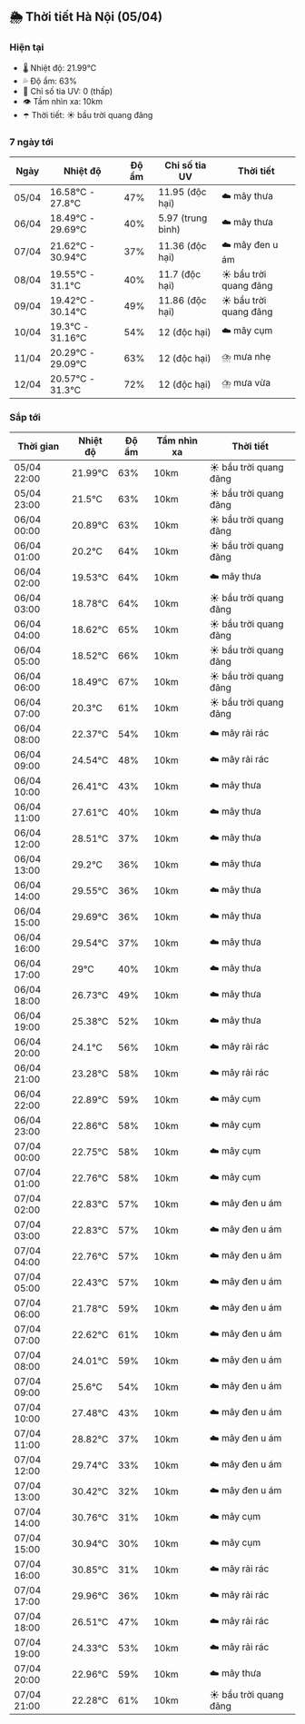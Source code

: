 ## 🌦️ Thời tiết Hà Nội (05/04)

### Hiện tại

- 🌡️ Nhiệt độ: 21.99℃
- 💦 Độ ẩm: 63%
- 🌟 Chỉ số tia UV: 0 (thấp)
- 👁️ Tầm nhìn xa: 10km
- ☂️ Thời tiết: ☀️ bầu trời quang đãng

### 7 ngày tới

| Ngày | Nhiệt độ | Độ ẩm | Chỉ số tia UV | Thời tiết |
| --- | --- | --- | --- | --- |
| 05/04 | 16.58℃ - 27.8℃ | 47% | 11.95 (độc hại) | ☁️ mây thưa |
| 06/04 | 18.49℃ - 29.69℃ | 40% | 5.97 (trung bình) | ☁️ mây thưa |
| 07/04 | 21.62℃ - 30.94℃ | 37% | 11.36 (độc hại) | ☁️ mây đen u ám |
| 08/04 | 19.55℃ - 31.1℃ | 40% | 11.7 (độc hại) | ☀️ bầu trời quang đãng |
| 09/04 | 19.42℃ - 30.14℃ | 49% | 11.86 (độc hại) | ☀️ bầu trời quang đãng |
| 10/04 | 19.3℃ - 31.16℃ | 54% | 12 (độc hại) | ☁️ mây cụm |
| 11/04 | 20.29℃ - 29.09℃ | 63% | 12 (độc hại) | ⛈️ mưa nhẹ |
| 12/04 | 20.57℃ - 31.3℃ | 72% | 12 (độc hại) | ⛈️ mưa vừa |

### Sắp tới

| Thời gian | Nhiệt độ | Độ ẩm | Tầm nhìn xa | Thời tiết |
| --- | --- | --- | --- | --- |
| 05/04 22:00 | 21.99℃ | 63% | 10km | ☀️ bầu trời quang đãng |
| 05/04 23:00 | 21.5℃ | 63% | 10km | ☀️ bầu trời quang đãng |
| 06/04 00:00 | 20.89℃ | 63% | 10km | ☀️ bầu trời quang đãng |
| 06/04 01:00 | 20.2℃ | 64% | 10km | ☀️ bầu trời quang đãng |
| 06/04 02:00 | 19.53℃ | 64% | 10km | ☁️ mây thưa |
| 06/04 03:00 | 18.78℃ | 64% | 10km | ☀️ bầu trời quang đãng |
| 06/04 04:00 | 18.62℃ | 65% | 10km | ☀️ bầu trời quang đãng |
| 06/04 05:00 | 18.52℃ | 66% | 10km | ☀️ bầu trời quang đãng |
| 06/04 06:00 | 18.49℃ | 67% | 10km | ☀️ bầu trời quang đãng |
| 06/04 07:00 | 20.3℃ | 61% | 10km | ☀️ bầu trời quang đãng |
| 06/04 08:00 | 22.37℃ | 54% | 10km | ☁️ mây rải rác |
| 06/04 09:00 | 24.54℃ | 48% | 10km | ☁️ mây rải rác |
| 06/04 10:00 | 26.41℃ | 43% | 10km | ☁️ mây thưa |
| 06/04 11:00 | 27.61℃ | 40% | 10km | ☁️ mây thưa |
| 06/04 12:00 | 28.51℃ | 37% | 10km | ☁️ mây thưa |
| 06/04 13:00 | 29.2℃ | 36% | 10km | ☁️ mây thưa |
| 06/04 14:00 | 29.55℃ | 36% | 10km | ☁️ mây thưa |
| 06/04 15:00 | 29.69℃ | 36% | 10km | ☁️ mây thưa |
| 06/04 16:00 | 29.54℃ | 37% | 10km | ☁️ mây thưa |
| 06/04 17:00 | 29℃ | 40% | 10km | ☁️ mây thưa |
| 06/04 18:00 | 26.73℃ | 49% | 10km | ☁️ mây thưa |
| 06/04 19:00 | 25.38℃ | 52% | 10km | ☁️ mây thưa |
| 06/04 20:00 | 24.1℃ | 56% | 10km | ☁️ mây rải rác |
| 06/04 21:00 | 23.28℃ | 58% | 10km | ☁️ mây rải rác |
| 06/04 22:00 | 22.89℃ | 59% | 10km | ☁️ mây cụm |
| 06/04 23:00 | 22.86℃ | 58% | 10km | ☁️ mây cụm |
| 07/04 00:00 | 22.75℃ | 58% | 10km | ☁️ mây cụm |
| 07/04 01:00 | 22.76℃ | 58% | 10km | ☁️ mây cụm |
| 07/04 02:00 | 22.83℃ | 57% | 10km | ☁️ mây đen u ám |
| 07/04 03:00 | 22.83℃ | 57% | 10km | ☁️ mây đen u ám |
| 07/04 04:00 | 22.76℃ | 57% | 10km | ☁️ mây đen u ám |
| 07/04 05:00 | 22.43℃ | 57% | 10km | ☁️ mây đen u ám |
| 07/04 06:00 | 21.78℃ | 59% | 10km | ☁️ mây đen u ám |
| 07/04 07:00 | 22.62℃ | 61% | 10km | ☁️ mây đen u ám |
| 07/04 08:00 | 24.01℃ | 59% | 10km | ☁️ mây đen u ám |
| 07/04 09:00 | 25.6℃ | 54% | 10km | ☁️ mây đen u ám |
| 07/04 10:00 | 27.48℃ | 43% | 10km | ☁️ mây đen u ám |
| 07/04 11:00 | 28.82℃ | 37% | 10km | ☁️ mây đen u ám |
| 07/04 12:00 | 29.74℃ | 33% | 10km | ☁️ mây đen u ám |
| 07/04 13:00 | 30.42℃ | 32% | 10km | ☁️ mây đen u ám |
| 07/04 14:00 | 30.76℃ | 31% | 10km | ☁️ mây cụm |
| 07/04 15:00 | 30.94℃ | 30% | 10km | ☁️ mây cụm |
| 07/04 16:00 | 30.85℃ | 31% | 10km | ☁️ mây rải rác |
| 07/04 17:00 | 29.96℃ | 36% | 10km | ☁️ mây rải rác |
| 07/04 18:00 | 26.51℃ | 47% | 10km | ☁️ mây rải rác |
| 07/04 19:00 | 24.33℃ | 53% | 10km | ☁️ mây rải rác |
| 07/04 20:00 | 22.96℃ | 59% | 10km | ☁️ mây thưa |
| 07/04 21:00 | 22.28℃ | 61% | 10km | ☀️ bầu trời quang đãng |
